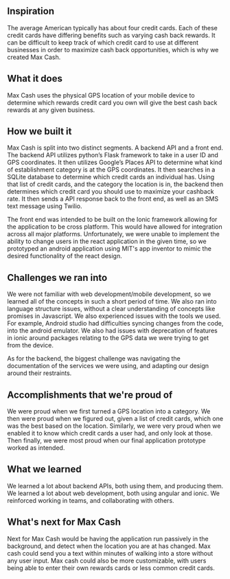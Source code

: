 ## Inspiration
The average American typically has about four credit cards. Each of these credit cards have differing benefits such as varying cash back rewards. It can be difficult to keep track of which credit card to use at different businesses in order to maximize cash back opportunities, which is why we created Max Cash. 
## What it does
Max Cash uses the physical GPS location of your mobile device to determine which rewards credit card you own will give the best cash back rewards at any given business.
## How we built it
Max Cash is split into two distinct segments. A backend API and a front end. The backend API utilizes python’s Flask framework to take in a user ID and GPS coordinates. It then utilizes Google’s Places API to determine what kind of establishment category is at the GPS coordinates. It then searches in a SQLite database to determine which credit cards an individual has. Using that list of credit cards, and the category the location is in, the backend then determines which credit card you should use to maximize your cashback rate. It then sends a API response back to the front end, as well as an SMS text message using Twilio.

The front end was intended to be built on the Ionic framework allowing for the application to be cross platform. This would have allowed for integration across all major platforms. Unfortunately, we were unable to implement the ability to change users in the react application in the given time, so we prototyped an android application using MIT's app inventor to mimic the desired functionality of the react design.
## Challenges we ran into
We were not familiar with web development/mobile development, so we learned all of the concepts in such a short period of time. We also ran into language structure issues, without a clear understanding of concepts like promises in Javascript. We also experienced issues with the tools we used. For example, Android studio had difficulties syncing changes from the code, into the android emulator. We also had issues with deprecation of features in ionic around packages relating to the GPS data we were trying to get from the device.

As for the backend, the biggest challenge was navigating the documentation of the services we were using, and adapting our design around their restraints.
## Accomplishments that we're proud of
We were proud when we first turned a GPS location into a category. We then were proud when we figured out, given a list of credit cards, which one was the best based on the location. Similarly, we were very proud when we enabled it to know which credit cards a user had, and only look at those. Then finally, we were most proud when our final application prototype worked as intended.
## What we learned
We learned a lot about backend APIs, both using them, and producing them. We learned a lot about web development, both using angular and ionic. We reinforced working in teams, and collaborating with others.
## What's next for Max Cash
Next for Max Cash would be having the application run passively in the background, and detect when the location you are at has changed. Max cash could send you a text within minutes of walking into a store without any user input. Max cash could also be more customizable, with users being able to enter their own rewards cards or less common credit cards. 
